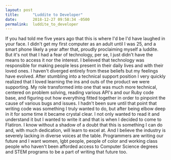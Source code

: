```yaml
---
layout: post
title:      "Luddite to Developer"
date:       2018-12-27 09:58:34 -0500
permalink:  luddite_to_developer
---
```



If you had told me five years ago that this is where I'd be I'd have laughed in your face. I didn't get my first computer as an adult until I was 25, and a smart phone likely a year after that, proudly proclaiming myself a luddite. But it's not that I had a fear of technology, per se, I just didn't have the means to access it nor the interest. I believed that technology was responsible for making people less present in their daily lives and with their loved ones. I haven't diverged entirely from these beliefs but my feelings have evolved. After stumbling into a technical support position I very quickly realized that I loved learning the ins and outs of the product we were supporting. My role transformed into one that was much more technical, centered on problem solving, reading various API's and our Ruby code base, and figuring out how everything fitted together in order to pinpoint the cause of various bugs and issues. I hadn't been sure until that point that writing code was something I truly wanted to do, but after being elbow deep in it for some time it became crystal clear. I not only wanted to read it and understand it but I wanted to write it and that is when I decided to come to Flatiron. I know without a shadow of a doubt that this is something I can do and, with much dedication, will learn to excel at. And I believe the industry is severely lacking in diverse voices at the table. Programmers are writing our future and I want women, lgbt people, people of color and working class people who haven't been afforded access to Computer Science degrees and STEM programs to be a part of writing that future too. 
